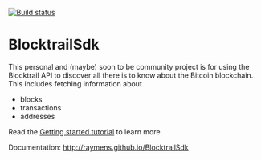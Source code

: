 [![Build status](https://ci.appveyor.com/api/projects/status/jv8qagurkj09ng50/branch/master?svg=true)](https://ci.appveyor.com/project/raymens/blocktrailsdk/branch/master)

# BlocktrailSdk

This personal and (maybe) soon to be community project is for using the Blocktrail API to discover all there is to know about the Bitcoin blockchain.
This includes fetching information about

* blocks
* transactions
* addresses

Read the [Getting started tutorial](http://raymens.github.io/BlocktrailSdk/index.html#Getting-started) to learn more.

Documentation: http://raymens.github.io/BlocktrailSdk
